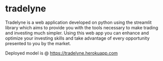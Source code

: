 # tradelyne
Tradelyne is a web application developed on python using the streamlit library which aims to provide you with the tools necessary to make trading and investing much simpler. Using this web app you can enhance and optimize your investing skills and take advantage of every opportunity presented to you by the market.

Deployed model is @ https://tradelyne.herokuapp.com
